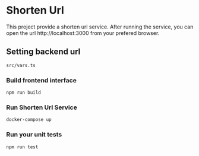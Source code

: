 # Shorten Url

This project provide a shorten url service. After running the service, you can open the url http://localhost:3000 from your prefered browser.





## Setting backend url

```
src/vars.ts
```

### Build frontend interface
```
npm run build
```

### Run Shorten Url Service
```
docker-compose up
```

### Run your unit tests
```
npm run test
```

